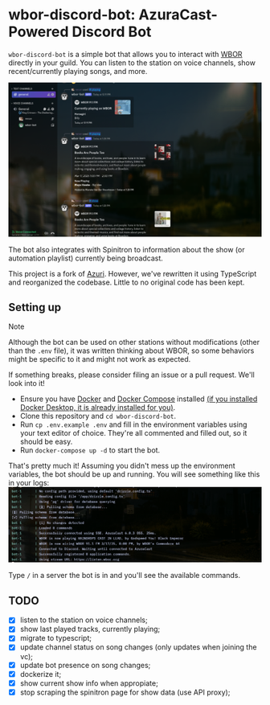 # wbor-discord-bot: AzuraCast-Powered Discord Bot

`wbor-discord-bot` is a simple bot that allows you to interact with [WBOR](https://wbor.org) directly in your guild. You can listen to the station on voice channels, show recent/currently playing songs, and more.

![showcase](.github/showcase.png)

The bot also integrates with Spinitron to information about the show (or automation playlist) currently being broadcast.

This project is a fork of [Azuri](https://github.com/AzuraCast/Azuri). However, we've rewritten it using TypeScript and reorganized the codebase. Little to no original code has been kept.

## Setting up

> [!NOTE]
> Although the bot can be used on other stations without modifications (other than the `.env` file), it was written thinking about WBOR, so some behaviors might be specific to it and might not work as expected.
>
> If something breaks, please consider filing an issue or a pull request. We'll look into it!

- Ensure you have [Docker](https://docs.docker.com/engine/install/) and [Docker Compose](https://docs.docker.com/compose/install/) installed [(if you installed Docker Desktop, it is already installed for you)](https://docs.docker.com/compose/install/#scenario-one-install-docker-desktop).
- Clone this repository and `cd wbor-discord-bot`.
- Run `cp .env.example .env` and fill in the environment variables using your text editor of choice. They're all commented and filled out, so it should be easy.
- Run `docker-compose up -d` to start the bot.

That's pretty much it! Assuming you didn't mess up the environment variables, the bot should be up and running. You will see something like this in your logs:
![image](.github/image.png)

Type `/` in a server the bot is in and you'll see the available commands.

## TODO

- [x] listen to the station on voice channels;
- [x] show last played tracks, currently playing;
- [x] migrate to typescript;
- [x] update channel status on song changes (only updates when joining the vc);
- [x] update bot presence on song changes;
- [x] dockerize it;
- [x] show current show info when appropiate;
- [x] stop scraping the spinitron page for show data (use API proxy);
